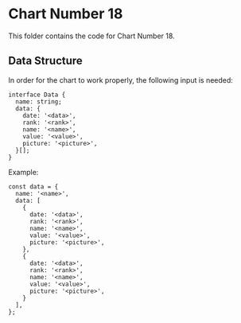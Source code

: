 # Chart Number 18

This folder contains the code for Chart Number 18.

## Data Structure

In order for the chart to work properly, the following input is needed:

```
interface Data {
  name: string;
  data: {
    date: '<data>',
    rank: '<rank>',
    name: '<name>',
    value: '<value>',
    picture: '<picture>',
  }[];
}
```

Example:

```
const data = {
  name: '<name>',
  data: [
    {
      date: '<data>',
      rank: '<rank>',
      name: '<name>',
      value: '<value>',
      picture: '<picture>',
    },
    {
      date: '<data>',
      rank: '<rank>',
      name: '<name>',
      value: '<value>',
      picture: '<picture>',
    }
  ],
};
```
